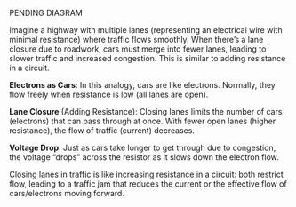 PENDING DIAGRAM

Imagine a highway with multiple lanes (representing an electrical wire with minimal resistance) where traffic flows smoothly. When there’s a lane closure due to roadwork, cars must merge into fewer lanes, leading to slower traffic and increased congestion. This is similar to adding resistance in a circuit.

**Electrons as Cars**: In this analogy, cars are like electrons. Normally, they flow freely when resistance is low (all lanes are open).

**Lane Closure** (Adding Resistance): Closing lanes limits the number of cars (electrons) that can pass through at once. With fewer open lanes (higher resistance), the flow of traffic (current) decreases.

**Voltage Drop**: Just as cars take longer to get through due to congestion, the voltage “drops” across the resistor as it slows down the electron flow.

Closing lanes in traffic is like increasing resistance in a circuit: both restrict flow, leading to a traffic jam that reduces the current or the effective flow of cars/electrons moving forward.
